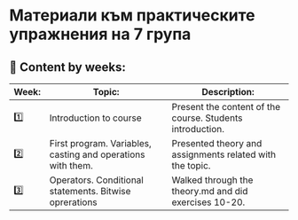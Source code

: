 # Материали към практическите упражнения на 7 група

## :closed_book: Content by weeks:

| Week:  | Topic:                                                      | Description:                                              |
|--------|-------------------------------------------------------------|-----------------------------------------------------------|
| :one: | Introduction to course                                      | Present the content of the course. Students introduction. |
| :two:  | First program. Variables, casting and operations with them. | Presented theory and assignments related with the topic.  |
| :three:  | Operators. Conditional statements. Bitwise oprerations | Walked through the theory.md and did exercises 10-20.  |